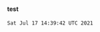 #### test

<!-- MARKDOWN-AUTO-DOCS:START (CODE:src=https://raw.githubusercontent.com/milankomaj/test/out/data/timestamp) -->
<!-- The below code snippet is automatically added from https://raw.githubusercontent.com/milankomaj/test/out/data/timestamp -->
```
Sat Jul 17 14:39:42 UTC 2021
```
<!-- MARKDOWN-AUTO-DOCS:END -->


<!-- MARKDOWN-AUTO-DOCS:START (JSON_TO_HTML_TABLE:src=./data/tree.json) -->
<!-- MARKDOWN-AUTO-DOCS:END -->
